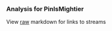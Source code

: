 ### Analysis for PinIsMightier
View [raw](https://raw.githubusercontent.com/microprediction/chess/main/analysis/pinismightier/chess_bullet/locations.json) markdown for links to streams